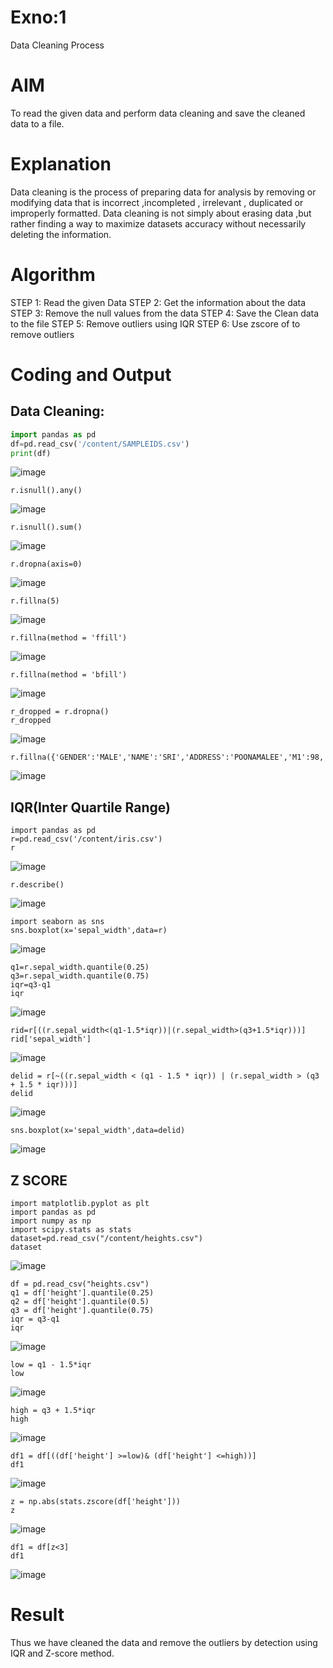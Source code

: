 # Exno:1
Data Cleaning Process
# AIM
To read the given data and perform data cleaning and save the cleaned data to a file.
# Explanation
Data cleaning is the process of preparing data for analysis by removing or modifying data that is incorrect ,incompleted , irrelevant , duplicated or improperly formatted. Data cleaning is not simply about erasing data ,but rather finding a way to maximize datasets accuracy without necessarily deleting the information.
# Algorithm
STEP 1: Read the given Data
STEP 2: Get the information about the data
STEP 3: Remove the null values from the data
STEP 4: Save the Clean data to the file
STEP 5: Remove outliers using IQR
STEP 6: Use zscore of to remove outliers
# Coding and Output
## Data Cleaning:
```PYTHON
import pandas as pd
df=pd.read_csv('/content/SAMPLEIDS.csv')
print(df)
```
![image](https://github.com/user-attachments/assets/b566bda3-f39d-4436-a1ee-1b06d208a906)
```
r.isnull().any()
```
![image](https://github.com/user-attachments/assets/8165c566-c040-4771-8e46-b9d0290ef582)
```
r.isnull().sum()
```
![image](https://github.com/user-attachments/assets/937f3f3b-7813-4e30-ba39-94aedf410eff)
```
r.dropna(axis=0)
```
![image](https://github.com/user-attachments/assets/c5730797-8771-4382-8b9a-fca18898c060)
```
r.fillna(5)
```
![image](https://github.com/user-attachments/assets/07a00cfb-885f-4aea-a807-09babe7915e9)
```
r.fillna(method = 'ffill')
```
![image](https://github.com/user-attachments/assets/559871be-d372-46c4-90e7-6a151bda9a84)
```
r.fillna(method = 'bfill')
```
![image](https://github.com/user-attachments/assets/b5cf0881-181f-4274-ae4e-0656ee721df8)
```
r_dropped = r.dropna()
r_dropped
```
![image](https://github.com/user-attachments/assets/d0c8e5c7-dbb7-452c-a388-374f402cc46a)
```
r.fillna({'GENDER':'MALE','NAME':'SRI','ADDRESS':'POONAMALEE','M1':98,'M2':87,'M3':76,'M4':92,'TOTAL':305,'AVG':89.999999})
```
![image](https://github.com/user-attachments/assets/cb7e878a-4d60-49dd-beb0-cef0104879e5)
## IQR(Inter Quartile Range)
```
import pandas as pd
r=pd.read_csv('/content/iris.csv')
r
```
![image](https://github.com/user-attachments/assets/2f08b572-6a04-4339-8f17-db1c3ebaa0a4)
```
r.describe()
```
![image](https://github.com/user-attachments/assets/dceeb701-dc12-4ba8-9846-15399d8bd197)
```
import seaborn as sns
sns.boxplot(x='sepal_width',data=r)
```
![image](https://github.com/user-attachments/assets/0da16272-c97d-4bed-8a54-ccbd436d4192)

```
q1=r.sepal_width.quantile(0.25)
q3=r.sepal_width.quantile(0.75)
iqr=q3-q1
iqr
```
![image](https://github.com/user-attachments/assets/1f5c45bd-d85b-4a7c-a68d-6fce11dffbe4)
```
rid=r[((r.sepal_width<(q1-1.5*iqr))|(r.sepal_width>(q3+1.5*iqr)))]
rid['sepal_width']
```
![image](https://github.com/user-attachments/assets/df50a16c-8ee2-44f0-92e3-4af0c27a1fc2)
```
delid = r[~((r.sepal_width < (q1 - 1.5 * iqr)) | (r.sepal_width > (q3 + 1.5 * iqr)))]
delid
```
![image](https://github.com/user-attachments/assets/65c498a6-1aac-49e4-99d6-a440bead2c04)
```
sns.boxplot(x='sepal_width',data=delid)
```
![image](https://github.com/user-attachments/assets/3f150606-2175-4327-9d0b-f2ebf86bc016)
## Z SCORE
```
import matplotlib.pyplot as plt
import pandas as pd
import numpy as np
import scipy.stats as stats
dataset=pd.read_csv("/content/heights.csv")
dataset
```
![image](https://github.com/user-attachments/assets/027848ed-b12e-47a0-b2ae-4ba1df69731c)
```
df = pd.read_csv("heights.csv")
q1 = df['height'].quantile(0.25)
q2 = df['height'].quantile(0.5)
q3 = df['height'].quantile(0.75)
iqr = q3-q1
iqr
```
![image](https://github.com/user-attachments/assets/dfce01c6-e71e-434f-8bde-4da12862fb89)
```
low = q1 - 1.5*iqr
low
```
![image](https://github.com/user-attachments/assets/002edcd8-f292-4a8d-b9d7-129f37bc8ab2)
```
high = q3 + 1.5*iqr
high
```
![image](https://github.com/user-attachments/assets/41b9a2e4-5dee-4795-ac2b-953b1474fa77)
```
df1 = df[((df['height'] >=low)& (df['height'] <=high))]
df1
```
![image](https://github.com/user-attachments/assets/4da22d25-57bc-4402-b34e-590e2a7f4539)
```
z = np.abs(stats.zscore(df['height']))
z
```
![image](https://github.com/user-attachments/assets/2688136e-96db-4d9b-a857-e17ea33ca376)
```
df1 = df[z<3]
df1
```
![image](https://github.com/user-attachments/assets/7c4842a7-f6e5-4a82-ad36-3918a3706363)
# Result
Thus we have cleaned the data and remove the outliers by detection using IQR and Z-score method.
